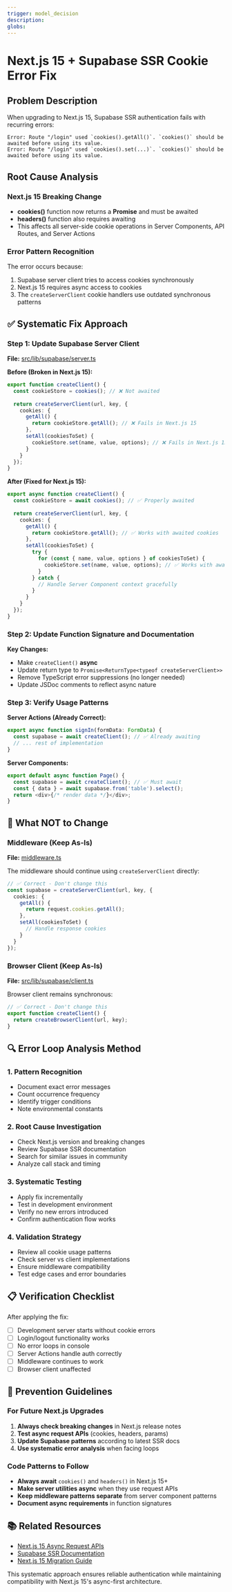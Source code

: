 ```yaml
---
trigger: model_decision
description: 
globs: 
---
```

# Next.js 15 + Supabase SSR Cookie Error Fix

## Problem Description

When upgrading to Next.js 15, Supabase SSR authentication fails with recurring errors:

```
Error: Route "/login" used `cookies().getAll()`. `cookies()` should be awaited before using its value.
Error: Route "/login" used `cookies().set(...)`. `cookies()` should be awaited before using its value.
```

## Root Cause Analysis

### Next.js 15 Breaking Change
- **cookies()** function now returns a **Promise** and must be awaited
- **headers()** function also requires awaiting
- This affects all server-side cookie operations in Server Components, API Routes, and Server Actions

### Error Pattern Recognition
The error occurs because:
1. Supabase server client tries to access cookies synchronously
2. Next.js 15 requires async access to cookies
3. The `createServerClient` cookie handlers use outdated synchronous patterns

## ✅ Systematic Fix Approach

### Step 1: Update Supabase Server Client

**File:** [src/lib/supabase/server.ts](mdc:src/lib/supabase/server.ts)

**Before (Broken in Next.js 15):**
```typescript
export function createClient() {
  const cookieStore = cookies(); // ❌ Not awaited
  
  return createServerClient(url, key, {
    cookies: {
      getAll() {
        return cookieStore.getAll(); // ❌ Fails in Next.js 15
      },
      setAll(cookiesToSet) {
        cookieStore.set(name, value, options); // ❌ Fails in Next.js 15
      }
    }
  });
}
```

**After (Fixed for Next.js 15):**
```typescript
export async function createClient() {
  const cookieStore = await cookies(); // ✅ Properly awaited
  
  return createServerClient(url, key, {
    cookies: {
      getAll() {
        return cookieStore.getAll(); // ✅ Works with awaited cookies
      },
      setAll(cookiesToSet) {
        try {
          for (const { name, value, options } of cookiesToSet) {
            cookieStore.set(name, value, options); // ✅ Works with awaited cookies
          }
        } catch {
          // Handle Server Component context gracefully
        }
      }
    }
  });
}
```

### Step 2: Update Function Signature and Documentation

**Key Changes:**
- Make `createClient()` **async**
- Update return type to `Promise<ReturnType<typeof createServerClient>>`
- Remove TypeScript error suppressions (no longer needed)
- Update JSDoc comments to reflect async nature

### Step 3: Verify Usage Patterns

**Server Actions (Already Correct):**
```typescript
export async function signIn(formData: FormData) {
  const supabase = await createClient(); // ✅ Already awaiting
  // ... rest of implementation
}
```

**Server Components:**
```typescript
export default async function Page() {
  const supabase = await createClient(); // ✅ Must await
  const { data } = await supabase.from('table').select();
  return <div>{/* render data */}</div>;
}
```

## 🚫 What NOT to Change

### Middleware (Keep As-Is)
**File:** [middleware.ts](mdc:middleware.ts)

The middleware should continue using `createServerClient` directly:
```typescript
// ✅ Correct - Don't change this
const supabase = createServerClient(url, key, {
  cookies: {
    getAll() {
      return request.cookies.getAll();
    },
    setAll(cookiesToSet) {
      // Handle response cookies
    }
  }
});
```

### Browser Client (Keep As-Is)
**File:** [src/lib/supabase/client.ts](mdc:src/lib/supabase/client.ts)

Browser client remains synchronous:
```typescript
// ✅ Correct - Don't change this
export function createClient() {
  return createBrowserClient(url, key);
}
```

## 🔍 Error Loop Analysis Method

### 1. Pattern Recognition
- Document exact error messages
- Count occurrence frequency
- Identify trigger conditions
- Note environmental constants

### 2. Root Cause Investigation
- Check Next.js version and breaking changes
- Review Supabase SSR documentation
- Search for similar issues in community
- Analyze call stack and timing

### 3. Systematic Testing
- Apply fix incrementally
- Test in development environment
- Verify no new errors introduced
- Confirm authentication flow works

### 4. Validation Strategy
- Review all cookie usage patterns
- Check server vs client implementations
- Ensure middleware compatibility
- Test edge cases and error boundaries

## 📋 Verification Checklist

After applying the fix:

- [ ] Development server starts without cookie errors
- [ ] Login/logout functionality works
- [ ] No error loops in console
- [ ] Server Actions handle auth correctly
- [ ] Middleware continues to work
- [ ] Browser client unaffected

## 🎯 Prevention Guidelines

### For Future Next.js Upgrades
1. **Always check breaking changes** in Next.js release notes
2. **Test async request APIs** (cookies, headers, params)
3. **Update Supabase patterns** according to latest SSR docs
4. **Use systematic error analysis** when facing loops

### Code Patterns to Follow
- **Always await** `cookies()` and `headers()` in Next.js 15+
- **Make server utilities async** when they use request APIs
- **Keep middleware patterns separate** from server component patterns
- **Document async requirements** in function signatures

## 📚 Related Resources

- [Next.js 15 Async Request APIs](mdc:https:/nextjs.org/docs/messages/sync-dynamic-apis)
- [Supabase SSR Documentation](mdc:https:/supabase.com/docs/guides/auth/server-side/nextjs)
- [Next.js 15 Migration Guide](mdc:https:/nextjs.org/docs/app/building-your-application/upgrading/version-15)

This systematic approach ensures reliable authentication while maintaining compatibility with Next.js 15's async-first architecture.
